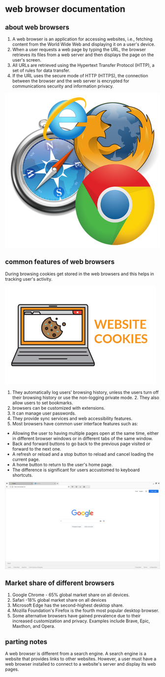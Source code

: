 # web browser documentation

## about web browsers

1. A web browser is an application for accessing websites, i.e., fetching content from the World Wide Web and displaying it on a user's device. 
2. When a user requests a web page by typing the URL, the browser retrieves its files from a web server and then displays the page on the user's screen.
3. All URLs are retrieved using the Hypertext Transfer Protocol (HTTP), a set of rules for data transfer. 
4. If the URL uses the secure mode of HTTP (HTTPS), the connection between the browser and the web server is encrypted for communications security and information privacy.

![web browser](image-56.png)

## common features of web browsers

During browsing cookies get stored in the web browsers and this helps in tracking user's activity.

![Alt text](image-57.png)

1. They automatically log users' browsing history, unless the users turn off their browsing history or use the non-logging private mode.  2. They also allow users to set bookmarks.
3. browsers can be customized with extensions.
4. It can manage user passwords.
5. They provide sync services and web accessibility features.
6. Most browsers have common user interface features such as:
- Allowing the user to having multiple pages open at the same time, either in different browser windows or in different tabs of the same window.
- Back and forward buttons to go back to the previous page visited or forward to the next one.
- A refresh or reload and a stop button to reload and cancel loading the current page. 
- A home button to return to the user's home page.
- The difference is significant for users accustomed to keyboard shortcuts.

![Alt text](image-58.png)

## Market share of different browsers

1. Google Chrome - 65% global market share on all devices.
2. Safari -18% global market share on all devices 
3. Microsoft Edge has the second-highest desktop share.
4. Mozilla Foundation's Firefox is the fourth most popular desktop browser.
5. Some alternative browsers have gained prevalence due to their increased customization and privacy.  Examples include Brave, Epic, Maxthon, and Opera.

## parting notes

A web browser is different from a search engine.
A search engine is a website that provides links to other websites. However, a user must have a web browser installed to connect to a website's server and display its web pages.
